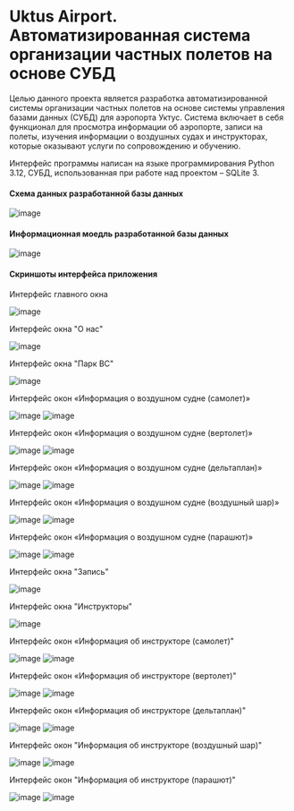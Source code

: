 # Uktus Airport. Автоматизированная система организации частных полетов на основе СУБД

Целью данного проекта является разработка автоматизированной системы организации частных полетов на основе системы управления базами данных (СУБД) для аэропорта Уктус. Система включает в себя функционал для 
просмотра информации об аэропорте, записи на полеты, изучения информации о воздушных судах и инструкторах, которые оказывают услуги по сопровождению и обучению.

Интерфейс программы написан на языке программирования Python 3.12, СУБД, использованная при работе над проектом – SQLite 3.

#### Схема данных разработанной базы данных
![image](https://github.com/user-attachments/assets/cd3d5ade-0eac-41c2-8eee-83c495bf858a)

#### Информационная моедль разработанной базы данных
![image](https://github.com/user-attachments/assets/8c98a6e7-d322-4f74-b60b-27b7186e17c3)

#### Скриншоты интерфейса приложения

Интерфейс главного окна

![image](https://github.com/user-attachments/assets/630a17f1-07c2-4bec-b018-abef3f228555)

Интерфейс окна "О нас"

![image](https://github.com/user-attachments/assets/3cceb5b3-13b8-4ca3-b3e7-c408164c6de4)

Интерфейс окна "Парк ВС"

![image](https://github.com/user-attachments/assets/958416a8-9119-45d2-b4a3-5b72dc1ab2bf)

Интерфейс окон «Информация о воздушном судне (самолет)»

![image](https://github.com/user-attachments/assets/73b42b52-d4ee-43fa-917c-fd5eb85f0447)
![image](https://github.com/user-attachments/assets/898b7b60-f8ee-43fe-9e04-1f87ddd73850)

Интерфейс окон «Информация о воздушном судне (вертолет)»

![image](https://github.com/user-attachments/assets/c06b2233-db31-46a5-b0dc-456e1b5c3762)
![image](https://github.com/user-attachments/assets/3600824b-9d9d-4ab4-a0b4-fa8ddd05f659)

Интерфейс окон «Информация о воздушном судне (дельтаплан)»

![image](https://github.com/user-attachments/assets/6e384993-f0eb-4894-8a40-e6469c6f852c)
![image](https://github.com/user-attachments/assets/9991b819-da2d-4800-853e-1560720fd341)

Интерфейс окон «Информация о воздушном судне (воздушный шар)»

![image](https://github.com/user-attachments/assets/03fcf396-5a95-4200-a332-ae8d9434d362)
![image](https://github.com/user-attachments/assets/304a2119-9b7b-4e03-a358-84218e73495b)

Интерфейс окон «Информация о воздушном судне (парашют)»

![image](https://github.com/user-attachments/assets/8144ae84-504c-4c53-86b4-9705fff3641d)
![image](https://github.com/user-attachments/assets/8c99dd52-3da0-44b0-9aba-d24fcda6046a)

Интерфейс окна "Запись"

![image](https://github.com/user-attachments/assets/5a270c25-fe76-41f2-96cf-9327e40c2cbf)

Интерфейс окна "Инструкторы"

![image](https://github.com/user-attachments/assets/95ee7629-b885-4635-aefe-f3654ad53dd2)

Интерфейс окон «Информация об инструкторе (самолет)"

![image](https://github.com/user-attachments/assets/8af46409-83f8-401d-b6c2-92bfa82d444d)
![image](https://github.com/user-attachments/assets/a2a32acd-bd39-42f2-9619-5c883e6eac2a)

Интерфейс окон «Информация об инструкторе (вертолет)"

![image](https://github.com/user-attachments/assets/a38aca11-9eb2-4480-8dd6-5be847541c34)
![image](https://github.com/user-attachments/assets/5ade757c-f30e-4dd1-a6ee-2f2b965e31b3)

Интерфейс окон «Информация об инструкторе (дельтаплан)"

![image](https://github.com/user-attachments/assets/c61f8843-b720-4f00-9fe2-92402c678095)
![image](https://github.com/user-attachments/assets/7cb7a4ec-c41a-4c31-a4f8-35402e8fcbeb)

Интерфейс окон "Информация об инструкторе (воздушный шар)"

![image](https://github.com/user-attachments/assets/57ac74af-2fb6-4e63-9de2-4c2f8a266f1b)
![image](https://github.com/user-attachments/assets/c54d79eb-fc5e-476b-9c5c-6cc9cfd0133b)

Интерфейс окон "Информация об инструкторе (парашют)"

![image](https://github.com/user-attachments/assets/c44e9526-59de-4683-83e4-0b7cda69db98)
![image](https://github.com/user-attachments/assets/046600d6-4a4e-4c1d-92b7-5a2e6bb63ed0)

